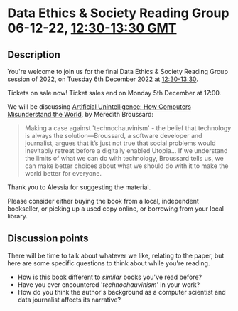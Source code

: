 # Data Ethics & Society Reading Group 06-12-22, [12:30-13:30 GMT](https://www.timeanddate.com/worldclock/fixedtime.html?msg=Data+Ethics+and+Society+Reading+Group&iso=20221206T1230&p1=303&ah=1)

## Description

You're welcome to join us for the final Data Ethics & Society Reading Group session of 2022, on Tuesday 6th December 2022 at [12:30-13:30](https://www.timeanddate.com/worldclock/fixedtime.html?msg=Data+Ethics+and+Society+Reading+Group&iso=20221206T1230&p1=303&ah=1).

Tickets on sale now! Ticket sales end on Monday 5th December at 17:00.

We will be discussing [Artificial Unintelligence: How Computers Misunderstand the World](https://uk.bookshop.org/books/artificial-unintelligence-how-computers-misunderstand-the-world/9780262537018), by Meredith Broussard:

> Making a case against 'technochauvinism' - the belief that technology is always the solution—Broussard, a software developer and journalist, argues that it’s just not true that social problems would inevitably retreat before a digitally enabled Utopia... If we understand the limits of what we can do with technology, Broussard tells us, we can make better choices about what we should do with it to make the world better for everyone.

Thank you to Alessia for suggesting the material.

Please consider either buying the book from a local, independent bookseller, or picking up a used copy online, or borrowing from your local library.

## Discussion points

There will be time to talk about whatever we like, relating to the paper, but here are some specific questions to think about while you're reading.

- How is this book different to _similar_ books you've read before?
- Have you ever encountered '_technochauvinism_' in your work?
- How do you think the author's background as a computer scientist and data journalist affects its narrative?

<!--

## Meeting notes

### Who came
Number of people: 22

-->
